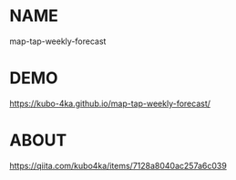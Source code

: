 # NAME
map-tap-weekly-forecast

# DEMO
https://kubo-4ka.github.io/map-tap-weekly-forecast/

# ABOUT
https://qiita.com/kubo4ka/items/7128a8040ac257a6c039
